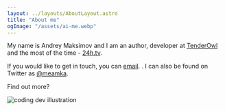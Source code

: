 ```yaml
---
layout: ../layouts/AboutLayout.astro
title: "About me"
ogImage: "/assets/ai-me.webp"
---
```


My name is Andrey Maksimov and I am an author, developer at [TenderOwl](https://tenderowl.com/) and the most of the time - [24h.tv](https://eda.yandex..tv).

If you would like to get in touch, you can [email](mailto://andrey@tenderowl.com). . I can also be found on Twitter as [@meamka](https://twitter.com/meamka/).

Find out more?

<div>
    <img src="/assets/ai-me.webp" class="sm:w-1/2 mx-auto" alt="coding dev illustration" />
</div>

<style>
  img {
    border-radius: 7%;
  }
</style>
</style>

<!--
## Tech Stack

This theme is written in vanilla JavaScript (+ TypeScript for type checking) and a little bit of ReactJS for some interactions. TailwindCSS is used for styling; and Markdown is used for blog contents.

## Features

Here are certain features of this site.

- fully responsive and accessible
- SEO-friendly
- light & dark mode
- fuzzy search
- super fast performance
- draft posts
- pagination
- sitemap & rss feed
- highly customizable

If you like this theme, you can star/contribute to the [repo](https://github.com/satnaing/astro-paper).
Or you can even give any feedback via my [email](mailto:contact@satnaing.dev).
-->
